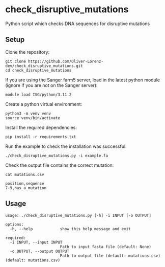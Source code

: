 # check_disruptive_mutations
Python script which checks DNA sequences for disruptive mutations

## Setup
Clone the repository:
```shell
git clone https://github.com/Oliver-Lorenz-dev/check_disruptive_mutations.git
cd check_disruptive_mutations
```

If you are using the Sanger farm5 server, load in the latest python module (ignore if you are not on the Sanger server):
```shell
module load ISG/python/3.11.2
```

Create a python virtual environment:
```shell
python3 -m venv venv
source venv/bin/activate
```

Install the required dependencies:
```shell
pip install -r requirements.txt
```

Run the example to check the installation was successful:
```shell
./check_disruptive_mutations.py -i example.fa
```

Check the output file contains the correct mutation:
```shell
cat mutations.csv

position,sequence
7-9,has_a_mutation
```

## Usage
```shell
usage: ./check_disruptive_mutations.py [-h] -i INPUT [-o OUTPUT]

options:
  -h, --help            show this help message and exit

required:
  -i INPUT, --input INPUT
                        Path to input fasta file (default: None)
  -o OUTPUT, --output OUTPUT
                        Path to output file (default: mutations.csv) (default: mutations.csv)
```